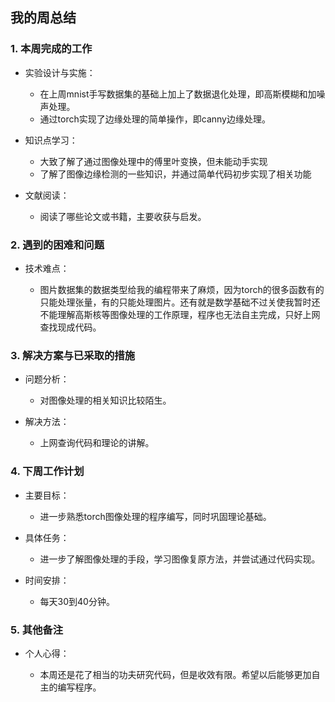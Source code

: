 

## 我的周总结

### 1. 本周完成的工作

*   实验设计与实施：

    *   在上周mnist手写数据集的基础上加上了数据退化处理，即高斯模糊和加噪声处理。
    *   通过torch实现了边缘处理的简单操作，即canny边缘处理。
*   知识点学习：
    * 大致了解了通过图像处理中的傅里叶变换，但未能动手实现
    * 了解了图像边缘检测的一些知识，并通过简单代码初步实现了相关功能

*   文献阅读：

    *   阅读了哪些论文或书籍，主要收获与启发。



### 2. 遇到的困难和问题

*   技术难点：

    *   图片数据集的数据类型给我的编程带来了麻烦，因为torch的很多函数有的只能处理张量，有的只能处理图片。还有就是数学基础不过关使我暂时还不能理解高斯核等图像处理的工作原理，程序也无法自主完成，只好上网查找现成代码。


### 3. 解决方案与已采取的措施

*   问题分析：

    *   对图像处理的相关知识比较陌生。

*   解决方法：

    *   上网查询代码和理论的讲解。


### 4. 下周工作计划

*   主要目标：

    *   进一步熟悉torch图像处理的程序编写，同时巩固理论基础。

*   具体任务：

    *   进一步了解图像处理的手段，学习图像复原方法，并尝试通过代码实现。

*   时间安排：

    *   每天30到40分钟。



### 5. 其他备注

*   个人心得：

    *   本周还是花了相当的功夫研究代码，但是收效有限。希望以后能够更加自主的编写程序。



